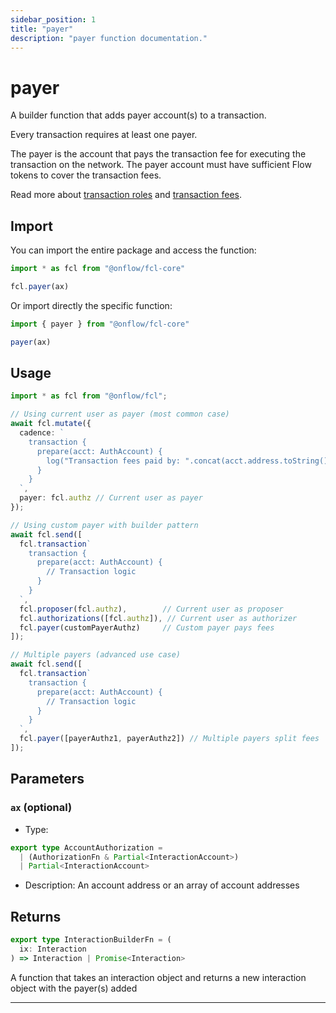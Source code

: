 ```yaml
---
sidebar_position: 1
title: "payer"
description: "payer function documentation."
---
```


<!-- THIS DOCUMENT IS AUTO-GENERATED FROM [onflow/fcl-core/../sdk/src/build/build-payer.ts](https://github.com/onflow/fcl-js/tree/master/packages/fcl-core/../sdk/src/build/build-payer.ts). DO NOT EDIT MANUALLY -->

# payer

A builder function that adds payer account(s) to a transaction.

Every transaction requires at least one payer.

The payer is the account that pays the transaction fee for executing the transaction on the network.
The payer account must have sufficient Flow tokens to cover the transaction fees.

Read more about [transaction roles](https://docs.onflow.org/concepts/transaction-signing/#payer) and [transaction fees](https://docs.onflow.org/concepts/fees/).

## Import

You can import the entire package and access the function:

```typescript
import * as fcl from "@onflow/fcl-core"

fcl.payer(ax)
```

Or import directly the specific function:

```typescript
import { payer } from "@onflow/fcl-core"

payer(ax)
```

## Usage

```typescript
import * as fcl from "@onflow/fcl";

// Using current user as payer (most common case)
await fcl.mutate({
  cadence: `
    transaction {
      prepare(acct: AuthAccount) {
        log("Transaction fees paid by: ".concat(acct.address.toString()))
      }
    }
  `,
  payer: fcl.authz // Current user as payer
});

// Using custom payer with builder pattern
await fcl.send([
  fcl.transaction`
    transaction {
      prepare(acct: AuthAccount) {
        // Transaction logic
      }
    }
  `,
  fcl.proposer(fcl.authz),        // Current user as proposer
  fcl.authorizations([fcl.authz]), // Current user as authorizer
  fcl.payer(customPayerAuthz)     // Custom payer pays fees
]);

// Multiple payers (advanced use case)
await fcl.send([
  fcl.transaction`
    transaction {
      prepare(acct: AuthAccount) {
        // Transaction logic
      }
    }
  `,
  fcl.payer([payerAuthz1, payerAuthz2]) // Multiple payers split fees
]);
```

## Parameters

### `ax` (optional)


- Type: 
```typescript
export type AccountAuthorization =
  | (AuthorizationFn & Partial<InteractionAccount>)
  | Partial<InteractionAccount>
```
- Description: An account address or an array of account addresses


## Returns

```typescript
export type InteractionBuilderFn = (
  ix: Interaction
) => Interaction | Promise<Interaction>
```


A function that takes an interaction object and returns a new interaction object with the payer(s) added

---